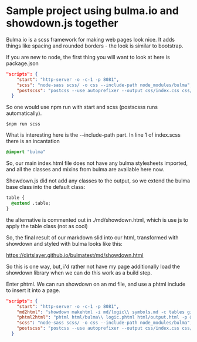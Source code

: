 # Sample project using bulma.io and showdown.js together

Bulma.io is a scss framework for making web pages look nice. It adds things like spacing and rounded borders - the look is similar to bootstrap.

If you are new to node, the first thing you will want to look at here is package.json

```json
"scripts": {
    "start": "http-server -o -c-1 -p 8081",
    "scss": "node-sass scss/ -o css --include-path node_modules/bulma",
    "postscss": "postcss --use autoprefixer --output css/index.css css/index.css"
  }
```
So one would use npm run with start and scss (postscsss runs automatically).
```
$npm run scss
```
What is interesting here is the --include-path part. In line 1 of index.scss there is an incantation 
```css
@import "bulma"
```
So, our main index.html file does not have any bulma stylesheets imported, and all the classes and mixins from bulma are available here now.

Showdown.js did not add any classes to the output, so we extend the bulma base class into the default class:
```css
table {
  @extend .table;
}
```
the alternative is commented out in ./md/showdown.html, which is
use js to apply the table class (not as cool)

So, the final result of our markdown slid into our html, transformed with showdown and styled with bulma looks like this:

https://dirtslayer.github.io/bulmatest/md/showdown.html

So this is one way, but, i'd rather not have my page additionally load the showdown library when we can do this work as a build step.

Enter phtml. We can run showdown on an md file, and use a phtml include to insert it into a page.

```json
"scripts": {
    "start": "http-server -o -c-1 -p 8081",
    "md2html": "showdown makehtml -i md/logic\\ symbols.md -c tables github > html/logic\\ symbols.html",
    "phtml2html": "phtml html/bulma\\ logic.phtml html/output.html -p @phtml/include",
    "scss": "node-sass scss/ -o css --include-path node_modules/bulma",
    "postscss": "postcss --use autoprefixer --output css/index.css css/index.css"
  }
```





